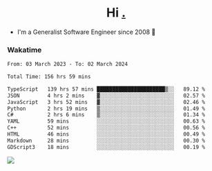<h1 align="center">Hi <a href="https://www.hackerrank.com/erasmosaraujo">.</a></h1>
 
- I'm a Generalist Software Engineer  since 2008 🚀
<!--  
<p align="left">
  <a href="https://github.com/erasmosoares/github-readme-stats">
    <img
      align="center"
      src="https://github-readme-stats.vercel.app/api/top-langs/?username=erasmosoares&theme=radical&layout=compact"
    />
  </a>
  <a href="https://github.com/erasmosoares/github-readme-stats">
    [![Harlok's WakaTime stats](https://github-readme-stats.vercel.app/api/wakatime?username=ffflabs)](https://github.com/anuraghazra/github-readme-stats)
  </a>
</p>

<!--
 ### Repo 
 
<p align="left">
 <a href="https://github.com/erasmosoares/github-readme-stats">
    <img
      align="center"
      height="165"
      src="https://github-readme-stats.vercel.app/api/pin?username=erasmosoares&repo=sample-node&title_color=fff&icon_color=f9f9f9&text_color=9f9f9f&bg_color=151515"
    />
  </a>
  <a href="https://github.com/erasmosoares/github-readme-stats">
    <img
      align="center"
      height="165"
      src="https://github-readme-stats.vercel.app/api/pin?username=erasmosoares&repo=sample-node&title_color=fff&icon_color=f9f9f9&text_color=9f9f9f&bg_color=151515"
    />
  </a>
</p>
-->

 ### Wakatime 

<!--START_SECTION:waka-->

```txt
From: 03 March 2023 - To: 02 March 2024

Total Time: 156 hrs 59 mins

TypeScript   139 hrs 57 mins ██████████████████████▒░░   89.12 %
JSON         4 hrs 2 mins    ▓░░░░░░░░░░░░░░░░░░░░░░░░   02.57 %
JavaScript   3 hrs 52 mins   ▓░░░░░░░░░░░░░░░░░░░░░░░░   02.46 %
Python       2 hrs 19 mins   ▒░░░░░░░░░░░░░░░░░░░░░░░░   01.49 %
C#           2 hrs 6 mins    ▒░░░░░░░░░░░░░░░░░░░░░░░░   01.34 %
YAML         59 mins         ░░░░░░░░░░░░░░░░░░░░░░░░░   00.63 %
C++          52 mins         ░░░░░░░░░░░░░░░░░░░░░░░░░   00.56 %
HTML         46 mins         ░░░░░░░░░░░░░░░░░░░░░░░░░   00.49 %
Markdown     28 mins         ░░░░░░░░░░░░░░░░░░░░░░░░░   00.30 %
GDScript3    18 mins         ░░░░░░░░░░░░░░░░░░░░░░░░░   00.19 %
```

<!--END_SECTION:waka-->

![](https://komarev.com/ghpvc/?username=erasmosoares&color=brightgreen)
